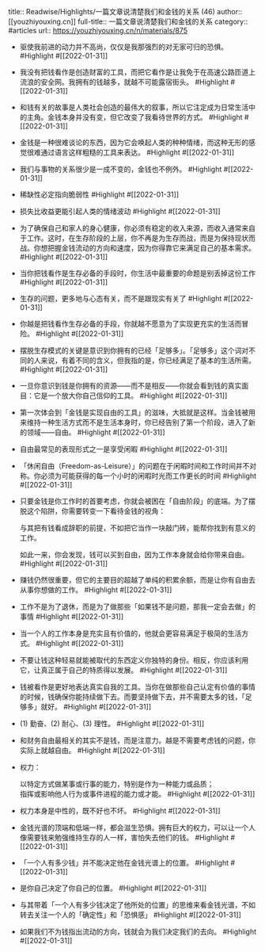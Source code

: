 title:: Readwise/Highlights/一篇文章说清楚我们和金钱的关系 (46)
author:: [[youzhiyouxing.cn]]
full-title:: 一篇文章说清楚我们和金钱的关系
category:: #articles
url:: https://youzhiyouxing.cn/n/materials/875

- 驱使我前进的动力并不高尚，仅仅是我那强烈的对无家可归的恐惧。 #Highlight #[[2022-01-31]]
- 我没有把钱看作是创造财富的工具，而把它看作是让我免于在高速公路匝道上流浪的安全网。我拥有的钱越多，就越不可能露宿街头。 #Highlight #[[2022-01-31]]
- 和钱有关的故事是人类社会创造的最伟大的叙事，所以它注定成为日常生活中的主角。金钱本身并没有变，但它改变了我看待世界的方式。 #Highlight #[[2022-01-31]]
- 金钱是一种很难谈论的东西，因为它会唤起人类的种种情绪，而这种无形的感觉很难通过语言这样粗糙的工具来表达。 #Highlight #[[2022-01-31]]
- 我们与事物的关系很少是一成不变的，金钱也不例外。 #Highlight #[[2022-01-31]]
- 稀缺性必定指向脆弱性 #Highlight #[[2022-01-31]]
- 损失比收益更能引起人类的情绪波动 #Highlight #[[2022-01-31]]
- 为了确保自己和家人的身心健康，你必须有稳定的收入来源，而收入通常来自于工作。这时，在生存阶段的上层，你不再是为生存而战，而是为保持现状而战。你想把握金钱流动的方向和速度，因为你得靠它来满足自己的基本需求。 #Highlight #[[2022-01-31]]
- 当你把钱看作是生存必备的手段时，你生活中最重要的命题是别丢掉这份工作 #Highlight #[[2022-01-31]]
- 生存的问题，更多地与心态有关，而不是跟现实有关了 #Highlight #[[2022-01-31]]
- 你越是把钱看作生存必备的手段，你就越不愿意为了实现更充实的生活而冒险。 #Highlight #[[2022-01-31]]
- 摆脱生存模式的关键是意识到你拥有的已经「足够多」。「足够多」这个词对不同的人来说，有着不同的含义，但我指的是，你已经满足了基本的生活所需。 #Highlight #[[2022-01-31]]
- 一旦你意识到钱是你拥有的资源——而不是相反——你就会看到钱的真实面目：它是一个放大你自己信仰的工具。 #Highlight #[[2022-01-31]]
- 第一次体会到「金钱是实现自由的工具」的滋味，大抵就是这样。当金钱被用来维持一种生活方式而不是生活本身时，你已经告别了第一个阶段，进入了新的领域——自由。 #Highlight #[[2022-01-31]]
- 自由最常见的表现形式之一是享受闲暇 #Highlight #[[2022-01-31]]
- 「休闲自由（Freedom-as-Leisure）」的问题在于闲暇时间和工作时间并不对称。你必须为可能获得的每一个小时的闲暇时光而工作更长的时间 #Highlight #[[2022-01-31]]
- 只要金钱是你工作时的首要考虑，你就会被困在「自由阶段」的底端。为了摆脱这个陷阱，你需要转变一下看待金钱的视角：
  
  与其把有钱看成辞职的前提，不如把它当作一块敲门砖，能帮你找到有意义的工作。
  
  如此一来，你会发现，钱可以买到自由，因为工作本身就会给你带来自由。 #Highlight #[[2022-01-31]]
- 赚钱仍然很重要，但它的主要目的超越了单纯的积累余额，而是让你有自由去从事你想做的工作。 #Highlight #[[2022-01-31]]
- 工作不是为了退休，而是为了做那些「如果钱不是问题，那我一定会去做」的事情 #Highlight #[[2022-01-31]]
- 当一个人的工作本身是充实且有价值的，他就会更容易满足于极简的生活方式。 #Highlight #[[2022-01-31]]
- 不要让钱这种轻易就能被取代的东西定义你独特的身份。相反，你应该利用它，让真正属于自己的特质得以发展。 #Highlight #[[2022-01-31]]
- 钱被看作是更好地表达真实自我的工具。当你在做那些自己认定有价值的事情的时候，钱确保你能持续做下去。而要坚持做下去，并不需要太多的钱，「足够多」就好。 #Highlight #[[2022-01-31]]
- (1) 勤奋、(2) 耐心、(3) 理性。 #Highlight #[[2022-01-31]]
- 和财务自由最相关的其实不是钱，而是注意力。越是不需要考虑钱的问题，你实际上就越自由。 #Highlight #[[2022-01-31]]
- 权力：
  
  
  以特定方式做某事或行事的能力，特别是作为一种能力或品质；    
  指挥或影响他人行为或事件进程的能力或才能。 #Highlight #[[2022-01-31]]
- 权力本身是中性的，既不好也不坏。 #Highlight #[[2022-01-31]]
- 金钱光谱的顶端和低端一样，都会滋生恐惧。拥有巨大的权力，可以让一个人像需要钱来勉强维持生存的人一样，害怕失去他们的钱。 #Highlight #[[2022-01-31]]
- 「一个人有多少钱」并不能决定他在金钱光谱上的位置。 #Highlight #[[2022-01-31]]
- 是你自己决定了你自己的位置。 #Highlight #[[2022-01-31]]
- 与其带着「一个人有多少钱决定了他所处的位置」的思维来看金钱光谱，不如转去关注一个人的「确定性」和「恐惧感」 #Highlight #[[2022-01-31]]
- 如果我们不为钱指出流动的方向，钱就会为我们决定我们的去向。 #Highlight #[[2022-01-31]]